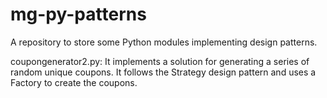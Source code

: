 mg-py-patterns
==============

A repository to store some Python modules implementing design patterns.

coupongenerator2.py: It implements a solution for generating a series of random unique coupons. It follows the Strategy design pattern and uses a Factory to create the coupons.